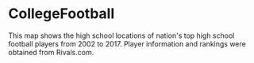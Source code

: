 # CollegeFootball
This map shows the high school locations of nation's top high school football players from 2002 to 2017. Player information and rankings were obtained from Rivals.com.
